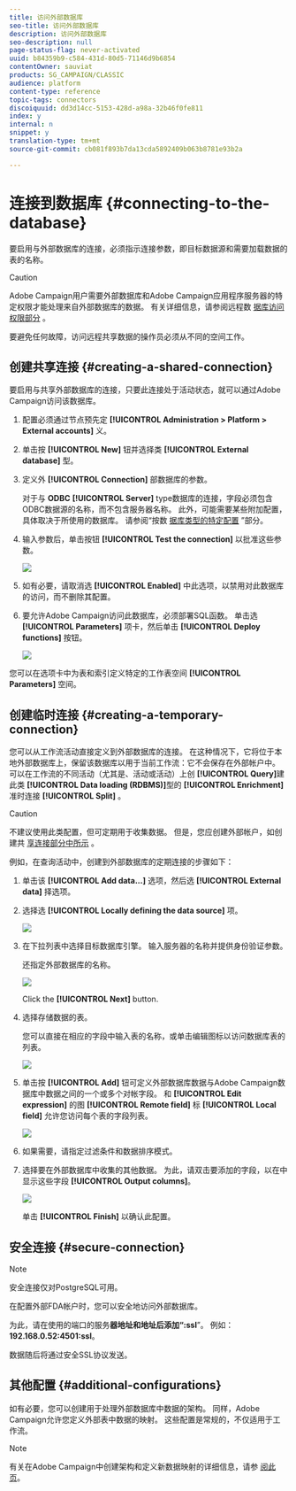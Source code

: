 ```yaml
---
title: 访问外部数据库
seo-title: 访问外部数据库
description: 访问外部数据库
seo-description: null
page-status-flag: never-activated
uuid: b84359b9-c584-431d-80d5-71146d9b6854
contentOwner: sauviat
products: SG_CAMPAIGN/CLASSIC
audience: platform
content-type: reference
topic-tags: connectors
discoiquuid: dd3d14cc-5153-428d-a98a-32b46f0fe811
index: y
internal: n
snippet: y
translation-type: tm+mt
source-git-commit: cb081f893b7da13cda5892409b063b8781e93b2a

---
```



# 连接到数据库 {#connecting-to-the-database}

要启用与外部数据库的连接，必须指示连接参数，即目标数据源和需要加载数据的表的名称。

>[!CAUTION]
>
>Adobe Campaign用户需要外部数据库和Adobe Campaign应用程序服务器的特定权限才能处理来自外部数据库的数据。 有关详细信息，请参阅远程数 [据库访问权限部分](../../platform/using/remote-database-access-rights.md) 。
>
>要避免任何故障，访问远程共享数据的操作员必须从不同的空间工作。

## 创建共享连接 {#creating-a-shared-connection}

要启用与共享外部数据库的连接，只要此连接处于活动状态，就可以通过Adobe Campaign访问该数据库。

1. 配置必须通过节点预先定 **[!UICONTROL Administration > Platform > External accounts]** 义。
1. 单击按 **[!UICONTROL New]** 钮并选择类 **[!UICONTROL External database]** 型。
1. 定义外 **[!UICONTROL Connection]** 部数据库的参数。

   对于与 **ODBC** **[!UICONTROL Server]** type数据库的连接，字段必须包含ODBC数据源的名称，而不包含服务器名称。 此外，可能需要某些附加配置，具体取决于所使用的数据库。 请参阅“按数 [据库类型的特定配置](../../platform/using/specific-configuration-database.md) ”部分。

1. 输入参数后，单击按钮 **[!UICONTROL Test the connection]** 以批准这些参数。

   ![](assets/wf-external-account-create.png)

1. 如有必要，请取消选 **[!UICONTROL Enabled]** 中此选项，以禁用对此数据库的访问，而不删除其配置。
1. 要允许Adobe Campaign访问此数据库，必须部署SQL函数。 单击选 **[!UICONTROL Parameters]** 项卡，然后单击 **[!UICONTROL Deploy functions]** 按钮。

   ![](assets/wf-external-account-functions.png)

您可以在选项卡中为表和索引定义特定的工作表空间 **[!UICONTROL Parameters]** 空间。

## 创建临时连接 {#creating-a-temporary-connection}

您可以从工作流活动直接定义到外部数据库的连接。 在这种情况下，它将位于本地外部数据库上，保留该数据库以用于当前工作流：它不会保存在外部帐户中。 可以在工作流的不同活动（尤其是、活动或活动）上创 **[!UICONTROL Query]**&#x200B;建此类 **[!UICONTROL Data loading (RDBMS)]**&#x200B;型的 **[!UICONTROL Enrichment]** 准时连接 **[!UICONTROL Split]** 。

>[!CAUTION]
>
>不建议使用此类配置，但可定期用于收集数据。 但是，您应创建外部帐户，如创建共 [享连接部分中所示](#creating-a-shared-connection) 。

例如，在查询活动中，创建到外部数据库的定期连接的步骤如下：

1. 单击该 **[!UICONTROL Add data...]** 选项，然后选 **[!UICONTROL External data]** 择选项。
1. 选择选 **[!UICONTROL Locally defining the data source]** 项。

   ![](assets/wf_add_data_local_external_data.png)

1. 在下拉列表中选择目标数据库引擎。 输入服务器的名称并提供身份验证参数。

   还指定外部数据库的名称。

   ![](assets/wf_add_data_local_external_data_param.png)

   Click the **[!UICONTROL Next]** button.

1. 选择存储数据的表。

   您可以直接在相应的字段中输入表的名称，或单击编辑图标以访问数据库表的列表。

   ![](assets/wf_add_data_local_external_data_select_table.png)

1. 单击按 **[!UICONTROL Add]** 钮可定义外部数据库数据与Adobe Campaign数据库中数据之间的一个或多个对帐字段。 和 **[!UICONTROL Edit expression]** 的图 **[!UICONTROL Remote field]** 标 **[!UICONTROL Local field]** 允许您访问每个表的字段列表。

   ![](assets/wf_add_data_local_external_data_join.png)

1. 如果需要，请指定过滤条件和数据排序模式。
1. 选择要在外部数据库中收集的其他数据。 为此，请双击要添加的字段，以在中显示这些字段 **[!UICONTROL Output columns]**。

   ![](assets/wf_add_data_local_external_data_select.png)

   单击 **[!UICONTROL Finish]** 以确认此配置。

## 安全连接 {#secure-connection}

>[!NOTE]
>
>安全连接仅对PostgreSQL可用。

在配置外部FDA帐户时，您可以安全地访问外部数据库。

为此，请在使用的端口的服务&#x200B;**器地址和地址后添加“:ssl**”。 例如： **192.168.0.52:4501:ssl**。

数据随后将通过安全SSL协议发送。

## 其他配置 {#additional-configurations}

如有必要，您可以创建用于处理外部数据库中数据的架构。 同样，Adobe Campaign允许您定义外部表中数据的映射。 这些配置是常规的，不仅适用于工作流。

>[!NOTE]
>
>有关在Adobe Campaign中创建架构和定义新数据映射的详细信息，请参 [阅此页](../../configuration/using/about-schema-edition.md)。